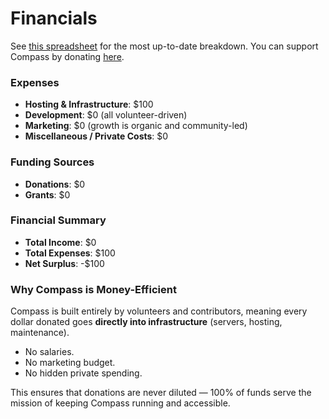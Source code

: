 # Financials

See [this spreadsheet](https://docs.google.com/spreadsheets/d/18GJr-xSi_ypkgQIxfwPTMaKgQsfLLTjrZBtYd-TeGbc/edit?usp=sharing) for the most up-to-date breakdown. You can support Compass by donating [here](/support).

### Expenses

- **Hosting & Infrastructure**: $100    
- **Development**: $0 (all volunteer-driven)
- **Marketing**: $0 (growth is organic and community-led)
- **Miscellaneous / Private Costs**: $0

### Funding Sources

- **Donations**: $0
- **Grants**: $0

### Financial Summary

- **Total Income**: $0
- **Total Expenses**: $100
- **Net Surplus**: -$100

### Why Compass is Money-Efficient

Compass is built entirely by volunteers and contributors, meaning every dollar donated goes **directly into infrastructure** (servers, hosting, maintenance).

- No salaries.
- No marketing budget.
- No hidden private spending.

This ensures that donations are never diluted — 100% of funds serve the mission of keeping Compass running and accessible.
